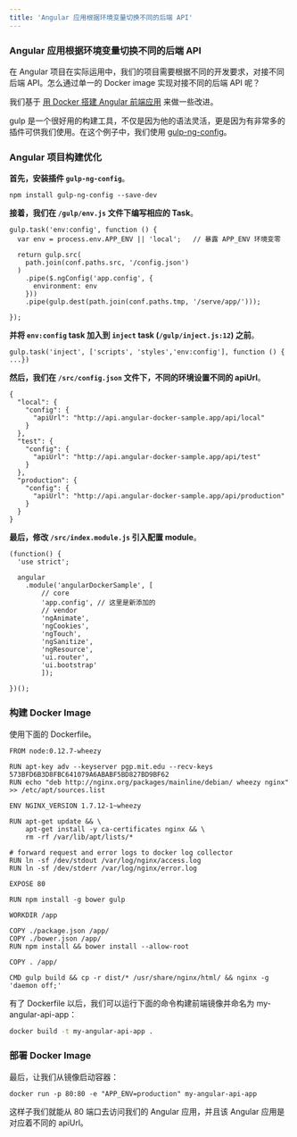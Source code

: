 ```yaml
---
title: 'Angular 应用根据环境变量切换不同的后端 API'
---
```


<!-- reviewed by fiona -->

<!-- 我们基于 [Angular Docker]() 来做一些改进。——缺链接 已修改 叶挺 -->

### Angular 应用根据环境变量切换不同的后端 API

在 Angular 项目在实际运用中，我们的项目需要根据不同的开发要求，对接不同后端 API。怎么通过单一的 Docker image 实现对接不同的后端 API 呢？

我们基于 [用 Docker 搭建 Angular 前端应用](../../docker-frontend/docker-angular) 来做一些改进。

gulp 是一个很好用的构建工具，不仅是因为他的语法灵活，更是因为有非常多的插件可供我们使用。在这个例子中，我们使用 [gulp-ng-config](https://www.npmjs.com/package/gulp-ng-config)。

### Angular 项目构建优化

**首先，安装插件 `gulp-ng-config`**。

```
npm install gulp-ng-config --save-dev
```

**接着，我们在 `/gulp/env.js` 文件下编写相应的 Task**。

```
gulp.task('env:config', function () {
  var env = process.env.APP_ENV || 'local';   // 暴露 APP_ENV 环境变零

  return gulp.src(
    path.join(conf.paths.src, '/config.json')
  )
    .pipe($.ngConfig('app.config', {
      environment: env
    }))
    .pipe(gulp.dest(path.join(conf.paths.tmp, '/serve/app/')));

});
```

**并将 `env:config` task 加入到 `inject` task (`/gulp/inject.js:12`) 之前**。
```
gulp.task('inject', ['scripts', 'styles','env:config'], function () { ...})
```

**然后，我们在 `/src/config.json` 文件下，不同的环境设置不同的 apiUrl**。

```
{
  "local": {
    "config": {
      "apiUrl": "http://api.angular-docker-sample.app/api/local"
    }
  },
  "test": {
    "config": {
      "apiUrl": "http://api.angular-docker-sample.app/api/test"
    }
  },
  "production": {
    "config": {
      "apiUrl": "http://api.angular-docker-sample.app/api/production"
    }    
  }
}

```

**最后，修改 `/src/index.module.js` 引入配置 module**。

```
(function() {
  'use strict';

  angular
    .module('angularDockerSample', [
        // core
        'app.config', // 这里是新添加的
        // vendor
        'ngAnimate', 
        'ngCookies', 
        'ngTouch', 
        'ngSanitize', 
        'ngResource', 
        'ui.router', 
        'ui.bootstrap'
        ]);

})();
```

### 构建 Docker Image

使用下面的 Dockerfile。

```
FROM node:0.12.7-wheezy

RUN apt-key adv --keyserver pgp.mit.edu --recv-keys 573BFD6B3D8FBC641079A6ABABF5BD827BD9BF62
RUN echo "deb http://nginx.org/packages/mainline/debian/ wheezy nginx" >> /etc/apt/sources.list

ENV NGINX_VERSION 1.7.12-1~wheezy

RUN apt-get update && \
    apt-get install -y ca-certificates nginx && \
    rm -rf /var/lib/apt/lists/*

# forward request and error logs to docker log collector
RUN ln -sf /dev/stdout /var/log/nginx/access.log
RUN ln -sf /dev/stderr /var/log/nginx/error.log

EXPOSE 80

RUN npm install -g bower gulp

WORKDIR /app

COPY ./package.json /app/
COPY ./bower.json /app/
RUN npm install && bower install --allow-root

COPY . /app/

CMD gulp build && cp -r dist/* /usr/share/nginx/html/ && nginx -g 'daemon off;'
```

有了 Dockerfile 以后，我们可以运行下面的命令构建前端镜像并命名为 my-angular-api-app：

```bash
docker build -t my-angular-api-app .
```

### 部署 Docker Image

最后，让我们从镜像启动容器：

```
docker run -p 80:80 -e "APP_ENV=production" my-angular-api-app
```

这样子我们就能从 80 端口去访问我们的 Angular 应用，并且该 Angular 应用是对应着不同的 apiUrl。